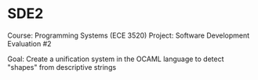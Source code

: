# SDE2

Course: Programming Systems (ECE 3520)
Project: Software Development Evaluation #2

Goal: Create a unification system in the OCAML language to detect "shapes" from descriptive strings
